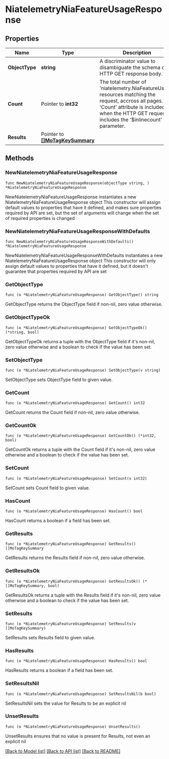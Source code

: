 # NiatelemetryNiaFeatureUsageResponse

## Properties

Name | Type | Description | Notes
------------ | ------------- | ------------- | -------------
**ObjectType** | **string** | A discriminator value to disambiguate the schema of a HTTP GET response body. | 
**Count** | Pointer to **int32** | The total number of &#39;niatelemetry.NiaFeatureUsage&#39; resources matching the request, accross all pages. The &#39;Count&#39; attribute is included when the HTTP GET request includes the &#39;$inlinecount&#39; parameter. | [optional] 
**Results** | Pointer to [**[]MoTagKeySummary**](MoTagKeySummary.md) |  | [optional] 

## Methods

### NewNiatelemetryNiaFeatureUsageResponse

`func NewNiatelemetryNiaFeatureUsageResponse(objectType string, ) *NiatelemetryNiaFeatureUsageResponse`

NewNiatelemetryNiaFeatureUsageResponse instantiates a new NiatelemetryNiaFeatureUsageResponse object
This constructor will assign default values to properties that have it defined,
and makes sure properties required by API are set, but the set of arguments
will change when the set of required properties is changed

### NewNiatelemetryNiaFeatureUsageResponseWithDefaults

`func NewNiatelemetryNiaFeatureUsageResponseWithDefaults() *NiatelemetryNiaFeatureUsageResponse`

NewNiatelemetryNiaFeatureUsageResponseWithDefaults instantiates a new NiatelemetryNiaFeatureUsageResponse object
This constructor will only assign default values to properties that have it defined,
but it doesn't guarantee that properties required by API are set

### GetObjectType

`func (o *NiatelemetryNiaFeatureUsageResponse) GetObjectType() string`

GetObjectType returns the ObjectType field if non-nil, zero value otherwise.

### GetObjectTypeOk

`func (o *NiatelemetryNiaFeatureUsageResponse) GetObjectTypeOk() (*string, bool)`

GetObjectTypeOk returns a tuple with the ObjectType field if it's non-nil, zero value otherwise
and a boolean to check if the value has been set.

### SetObjectType

`func (o *NiatelemetryNiaFeatureUsageResponse) SetObjectType(v string)`

SetObjectType sets ObjectType field to given value.


### GetCount

`func (o *NiatelemetryNiaFeatureUsageResponse) GetCount() int32`

GetCount returns the Count field if non-nil, zero value otherwise.

### GetCountOk

`func (o *NiatelemetryNiaFeatureUsageResponse) GetCountOk() (*int32, bool)`

GetCountOk returns a tuple with the Count field if it's non-nil, zero value otherwise
and a boolean to check if the value has been set.

### SetCount

`func (o *NiatelemetryNiaFeatureUsageResponse) SetCount(v int32)`

SetCount sets Count field to given value.

### HasCount

`func (o *NiatelemetryNiaFeatureUsageResponse) HasCount() bool`

HasCount returns a boolean if a field has been set.

### GetResults

`func (o *NiatelemetryNiaFeatureUsageResponse) GetResults() []MoTagKeySummary`

GetResults returns the Results field if non-nil, zero value otherwise.

### GetResultsOk

`func (o *NiatelemetryNiaFeatureUsageResponse) GetResultsOk() (*[]MoTagKeySummary, bool)`

GetResultsOk returns a tuple with the Results field if it's non-nil, zero value otherwise
and a boolean to check if the value has been set.

### SetResults

`func (o *NiatelemetryNiaFeatureUsageResponse) SetResults(v []MoTagKeySummary)`

SetResults sets Results field to given value.

### HasResults

`func (o *NiatelemetryNiaFeatureUsageResponse) HasResults() bool`

HasResults returns a boolean if a field has been set.

### SetResultsNil

`func (o *NiatelemetryNiaFeatureUsageResponse) SetResultsNil(b bool)`

 SetResultsNil sets the value for Results to be an explicit nil

### UnsetResults
`func (o *NiatelemetryNiaFeatureUsageResponse) UnsetResults()`

UnsetResults ensures that no value is present for Results, not even an explicit nil

[[Back to Model list]](../README.md#documentation-for-models) [[Back to API list]](../README.md#documentation-for-api-endpoints) [[Back to README]](../README.md)


